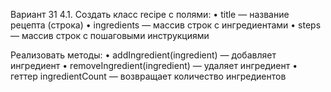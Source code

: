 Вариант 31
4.1. Создать класс recipe с полями:
• title — название рецепта (строка)
• ingredients — массив строк с ингредиентами
• steps — массив строк с пошаговыми инструкциями

Реализовать методы:
• addIngredient(ingredient) — добавляет ингредиент
• removeIngredient(ingredient) — удаляет ингредиент
• геттер ingredientCount — возвращает количество ингредиентов